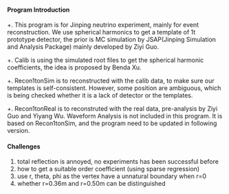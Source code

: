 #### Program Introduction
+. This program is for Jinping neutrino experiment, mainly for event reconstruction. We use spherical harmonics to get a template of 1t prototype detector, the prior is MC simulation by JSAP(Jinping Simulation and Analysis Package) mainly developed by Ziyi Guo.

+. Calib is using the simulated root files to get the spherical harmonic coefficients, the idea is proposed by Benda Xu.

+. Recon1tonSim is to reconstructed with the calib data, to make sure our templates is self-consistent. However, some position are ambiguous, which is being checked whether it is a lack of detector or the templates.

+. Recon1tonReal is to reconstruted with the real data, pre-analysis by Ziyi Guo and Yiyang Wu. Waveform Analysis is not included in this program. It is based on Recon1tonSim, and the program need to be updated in following version.

#### Challenges
1. total reflection is annoyed, no experiments has been successful before
2. how to get a suitable order coefficient (using sparse regression)
3. use r, theta, phi as the vertex have a unnatural boundary when r=0
4. whether r=0.36m and r=0.50m can be distinguished 

